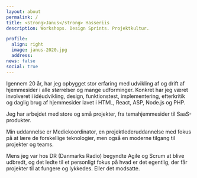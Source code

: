 ```yaml
---
layout: about
permalink: /
title: <strong>Janus</strong> Hasseriis
description: Workshops. Design Sprints. Projektkultur.

profile:
  align: right
  image: janus-2020.jpg
  address:
news: false
social: true
---
```


Igennem 20 år, har jeg opbygget stor erfaring med udvikling af og drift af hjemmesider i alle størrelser og mange udforminger.
Konkret har jeg været involveret i idéudvikling, design, funktionstest, implementering, efterkritik og daglig brug af hjemmesider lavet i HTML, React, ASP, Node.js og PHP.

Jeg har arbejdet med store og små projekter, fra temahjemmesider til SaaS-produkter.

Min uddannelse er Mediekoordinator, en projektlederuddannelse med fokus på at lære de forskellige teknologier, men også en moderne tilgang til projekter og teams.

Mens jeg var hos DR (Danmarks Radio) begyndte Agile og Scrum at blive udbredt, og det ledte til et personligt fokus på hvad er det egentlig, der får projekter til at fungere og lykkedes. Eller det modsatte.
